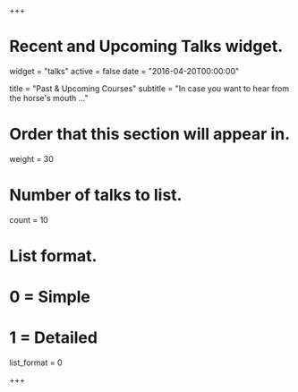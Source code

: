 +++
# Recent and Upcoming Talks widget.
widget = "talks"
active = false
date = "2016-04-20T00:00:00"

title = "Past & Upcoming Courses"
subtitle = "In case you want to hear from the horse's mouth ..."

# Order that this section will appear in.
weight = 30

# Number of talks to list.
count = 10

# List format.
#   0 = Simple
#   1 = Detailed
list_format = 0

+++

